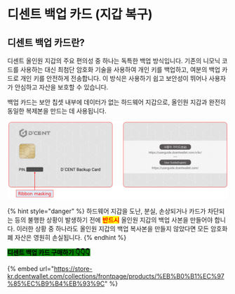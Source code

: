 # 디센트 백업 카드 (지갑 복구)

## 디센트 백업 카드란?

디센트 올인원 지갑의 주요 편의성 중 하나는 독특한 백업 방식입니다. 기존의 니모닉 코드를 사용하는 대신 최첨단 암호화 기술을 사용하여 개인 키를 백업하고, 여분의 백업 카드로 개인 키를 안전하게 전송합니다. 이 방식은 사용하기 쉽고 보안성이 뛰어나 사용자가 안심하고 자산을 보호할 수 있습니다.

백업 카드는 보안 칩셋 내부에 데이터가 없는 하드웨어 지갑으로, 올인원 지갑과 완전히 동일한 복제본을 만드는 데 사용됩니다.

<div align="left">

<img src="../../.gitbook/assets/backupcard01_en.png" alt="">

</div>

{% hint style="danger" %}
하드웨어 지갑을 도난, 분실, 손상되거나 카드가 차단되는 등의 불행한 상황이 발생하기 전에 <mark style="color:red;">**반드시**</mark> 올인원 지갑의 백업 사본을 만들어야 합니다. 이러한 상황 중 하나라도 올인원 지갑의 백업 복사본을 만들지 않았다면 모든 암호화폐 자산은 영원히 손실됩니다.
{% endhint %}

<mark style="background-color:green;">**디센트 백업 카드 구매하기  👇👇👇**</mark>

{% embed url="https://store-kr.dcentwallet.com/collections/frontpage/products/%EB%B0%B1%EC%97%85%EC%B9%B4%EB%93%9C" %}

